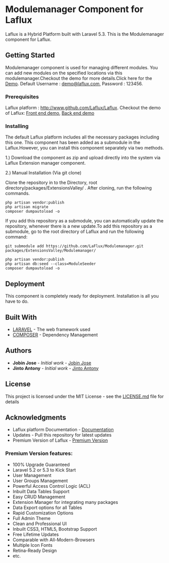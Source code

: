 # Modulemanager Component for Laflux

Laflux is a Hybrid Platform built with Laravel 5.3. This is the Modulemanager component for Laflux.

## Getting Started

Modulemanager component is used for managing different modules. You can add new modules on the specified locations via this modulemanager.Checkout the demo for more details.Click here for the [Demo](http://demo.laflux.com/admin/dashboard). Default Username : demo@laflux.com, Password : 123456.

### Prerequisites

Laflux platform : http://www.github.com/Laflux/Laflux. Checkout the demo of Laflux: [Front end demo](http://demo.laflux.com/), [Back end demo](http://demo.laflux.com/admin/dashboard)

### Installing

The default Laflux platform includes all the necessary packages including this one. This component has been added as a submodule in the Laflux.However, you can install this component separately via two methods.

1.) Download the component as zip and upload directly into the system via Laflux Extension manager component.

2.) Manual Installation (Via git clone)

Clone the repository in to the Directory, root directory/packages/ExtensionsValley/ . After cloning, run the following commands.

```
php artisan vendor:publish 
php artisan migrate
composer dumpautoload -o
```

If you add this repository as a submodule, you can automatically update the repository, whenever there is a new update.To add this repository as a submodule, go to the root directory of Laflux and run the following command:

```
git submodule add https://github.com/LaFlux/Modulemanager.git packages/ExtensionsValley/Modulemanager/

php artisan vendor:publish 
php artisan db:seed --class=ModuleSeeder
composer dumpautoload -o
```

## Deployment

This component is completely ready for deployment. Installation is all you have to do.

## Built With

* [LARAVEL](https://laravel.com/) - The web framework used
* [COMPOSER](https://getcomposer.org/) - Dependency Management

## Authors

* **Jobin Jose** - *Initial work* - [Jobin Jose](https://github.com/Jobinjose01)
* **Jinto Antony** - *Initial work* - [Jinto Antony](https://github.com/JintoAntony)

## License

This project is licensed under the MIT License - see the [LICENSE.md](LICENSE.md) file for details

## Acknowledgments

* Laflux platform Documentation - [Documentation](http://docs.laflux.com/)
* Updates - Pull this repository for latest updates
* Premium Version of Laflux - [Premium Version](http://extensionsvalley.com/downloads/laravel-admin-dashboard/)

### Premium Version features:
* 100% Upgrade Guaranteed
* Laravel 5.2 or 5.3 to Kick Start
* User Management
* User Groups Management
* Powerful Access Control Logic (ACL)
* Inbuilt Data Tables Support
* Easy CRUD Management
* Extension Manager for integrating many packages
* Data Export options for all Tables
* Rapid Customization Options
* Full Admin Theme
* Clean and Professional UI
* Inbuilt CSS3, HTML5, Bootstrap Support
* Free Lifetime Updates
* Comparable with All-Modern-Browsers
* Multiple Icon Fonts
* Retina-Ready Design
* etc.


